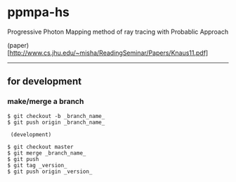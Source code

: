 # ppmpa-hs

Progressive Photon Mapping method of ray tracing with Probablic Approach

(paper)[http://www.cs.jhu.edu/~misha/ReadingSeminar/Papers/Knaus11.pdf]



---
## for development

### make/merge a branch

```
$ git checkout -b _branch_name_
$ git push origin _branch_name_

 (development)

$ git checkout master
$ git merge _branch_name_
$ git push
$ git tag _version_
$ git push origin _version_
```


